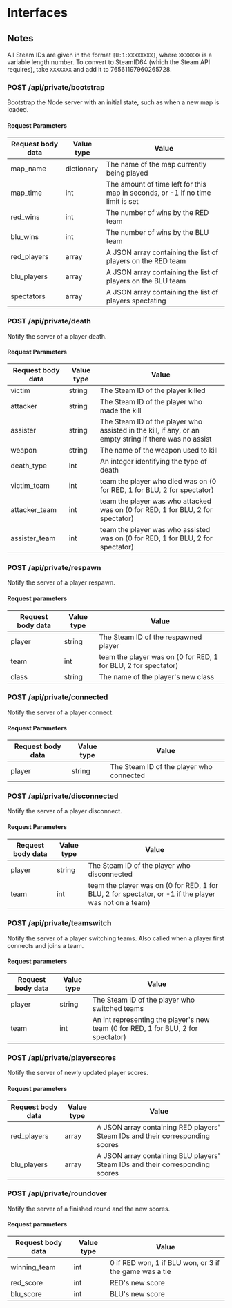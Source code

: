 # Interfaces

## Notes
All Steam IDs are given in the format `[U:1:XXXXXXXX]`, where `XXXXXXX` is a variable length number. To convert to SteamID64 (which the Steam API requires), take `XXXXXXX` and add it to 76561197960265728.

### POST /api/private/bootstrap

Bootstrap the Node server with an initial state, such as when a new map is loaded.

#### Request Parameters

Request body data | Value type | Value
---|---|---
map_name | dictionary | The name of the map currently being played
map_time | int | The amount of time left for this map in seconds, or -1 if no time limit is set
red_wins | int | The number of wins by the RED team
blu_wins | int | The number of wins by the BLU team
red_players | array | A JSON array containing the list of players on the RED team
blu_players | array | A JSON array containing the list of players on the BLU team
spectators | array | A JSON array containing the list of players spectating

### POST /api/private/death

Notify the server of a player death.

#### Request Parameters

Request body data | Value type | Value
---|---|---
victim | string | The Steam ID of the player killed
attacker | string | The Steam ID of the player who made the kill
assister | string | The Steam ID of the player who assisted in the kill, if any, or an empty string if there was no assist
weapon | string | The name of the weapon used to kill
death_type | int | An integer identifying the type of death
victim_team | int | team the player who died was on (0 for RED, 1 for BLU, 2 for spectator)
attacker_team | int | team the player was who attacked was on (0 for RED, 1 for BLU, 2 for spectator)
assister_team | int | team the player was who assisted was on (0 for RED, 1 for BLU, 2 for spectator)

### POST /api/private/respawn

Notify the server of a player respawn.

#### Request parameters

Request body data | Value type | Value
---|---|---
player | string | The Steam ID of the respawned player
team | int | team the player was on (0 for RED, 1 for BLU, 2 for spectator)
class | string | The name of the player's new class

### POST /api/private/connected

Notify the server of a player connect.

#### Request Parameters

Request body data | Value type | Value
---|---|---
player | string | The Steam ID of the player who connected

### POST /api/private/disconnected

Notify the server of a player disconnect.

#### Request Parameters

Request body data | Value type | Value
---|---|---
player | string | The Steam ID of the player who disconnected
team | int | team the player was on (0 for RED, 1 for BLU, 2 for spectator, or -1 if the player was not on a team)

### POST /api/private/teamswitch

Notify the server of a player switching teams. Also called when a player first connects and joins a team.

#### Request parameters

Request body data | Value type | Value
---|---|---
player | string | The Steam ID of the player who switched teams
team | int | An int representing the player's new team (0 for RED, 1 for BLU, 2 for spectator)

### POST /api/private/playerscores

Notify the server of newly updated player scores.

#### Request parameters

Request body data | Value type | Value
---|---|---
red_players | array | A JSON array containing RED players' Steam IDs and their corresponding scores
blu_players | array | A JSON array containing BLU players' Steam IDs and their corresponding scores

### POST /api/private/roundover

Notify the server of a finished round and the new scores.

#### Request parameters

Request body data | Value type | Value
---|---|---
winning_team | int | 0 if RED won, 1 if BLU won, or 3 if the game was a tie
red_score | int | RED's new score
blu_score | int | BLU's new score
